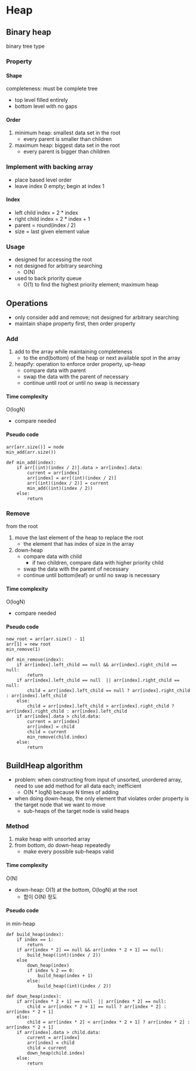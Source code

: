 # Heap

## Binary heap

binary tree type

### Property

#### Shape

completeness: must be complete tree

- top level filled entirely
- bottom level with no gaps

#### Order

1. minimum heap: smallest data set in the root
	- every parent is smaller than children
2. maximum heap: biggest data set in the root
	- every parent is bigger than children

### Implement with backing array

- place based level order
- leave index 0 empty; begin at index 1

#### Index

- left child index = 2 * index
- right child index = 2 * index + 1
- parent = round(index / 2)
- size = last given element value

### Usage

- designed for accessing the root
- not designed for arbitrary searching
	- O(N)
- used to back priority queue
	- O(1) to find the highest priority element; maximum heap

## Operations

- only consider add and remove; not designed for arbitrary searching
- maintain shape property first, then order property

### Add

1. add to the array while maintaining completeness
	- to the end(bottom) of the heap or next available spot in the array
2. heapify: operation to enforce order property, up-heap
	- compare data with parent
	- swap the data with the parent of necessary
	- continue until root or until no swap is necessary

#### Time complexity

O(logN)

- compare needed

#### Pseudo code

```
arr[arr.size()] = node
min_add(arr.size())

def min_add(index):
	if arr[(int)(index / 2)].data > arr[index].data:
		current = arr[index]
		arr[index] = arr[(int)(index / 2)]
		arr[(int)(index / 2)] = current
		min_add((int)(index / 2))
	else:
		return
```

### Remove

from the root

1. move the last element of the heap to replace the root
	- the element that has index of size in the array
2. down-heap
	- compare data with child
		- if two children, compare data with higher priority child
	- swap the data with the parent of necessary
	- continue until bottom(leaf) or until no swap is necessary

#### Time complexity

O(logN)

- compare needed

#### Pseudo code

```
new_root = arr[arr.size() - 1]
arr[1] = new root
min_remove(1)

def min_remove(index):
	if arr[index].left_child == null && arr[index].right_child == null:
		return
	if arr[index].left_child == null  || arr[index].right_child == null:
		child = arr[index].left_child == null ? arr[index].right_child : arr[index].left_child
	else:
		child = arr[index].left_child > arr[index].right_child ? arr[index].right_child : arr[index].left_child
	if arr[index].data > child.data:
		current = arr[index]
		arr[index] = child
		child = current
		min_remove(child.index)
	else:
		return		
```

## BuildHeap algorithm

- problem: when constructing from input of unsorted, unordered array, need to use add method for all data each; inefficient
	- O(N * logN) because N times of adding
- when doing down-heap, the only element that violates order property is the target node that we want to move
	- sub-heaps of the target node is valid heaps

### Method

1. make heap with unsorted array
2. from bottom, do down-heap repeatedly
	- make every possible sub-heaps valid

#### Time complexity

O(N)

- down-heap: O(1) at the bottom, O(logN) at the root
	- 합이 O(N) 정도

#### Pseudo code

in min-heap

```
def build_heap(index):
	if index == 1:
		return
	if arr[index * 2] == null && arr[index * 2 + 1] == null:
		build_heap((int)(index / 2))
	else
		down_heap(index)
		if index % 2 == 0:
			build_heap(index + 1)
		else:
			build_heap((int)(index / 2))

def down_heap(index):
	if arr[index * 2 + 1] == null  || arr[index * 2] == null:
		child = arr[index * 2 + 1] == null ? arr[index * 2] : arr[index * 2 + 1]
	else:
		child = arr[index * 2] < arr[index * 2 + 1] ? arr[index * 2] : arr[index * 2 + 1]
	if arr[index].data > child.data:
		current = arr[index]
		arr[index] = child
		child = current
		down_heap(child.index)
	else:
		return		
```